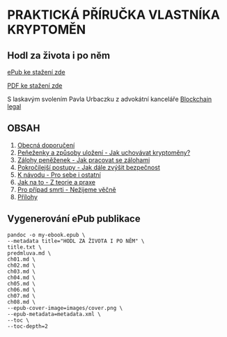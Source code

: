 # PRAKTICKÁ PŘÍRUČKA VLASTNÍKA KRYPTOMĚN

## Hodl za života i po něm

[ePub ke stažení zde](https://github.com/pavoltravnik/prirucka-hodlera/blob/master/my-ebook.epub)

[PDF ke stažení zde](https://www.blockchainlegal.cz/cs/ebook/)

S laskavým svolením Pavla Urbaczku z advokátní kanceláře [Blockchain legal](https://www.blockchainlegal.cz/)


## OBSAH

1. [Obecná doporučení](https://github.com/pavoltravnik/prirucka-hodlera/blob/master/ch01.md)
2. [Peňeženky a způsoby uložení - Jak uchovávat kryptoměny?](https://github.com/pavoltravnik/prirucka-hodlera/blob/master/ch02.md)
3. [Zálohy peněženek - Jak pracovat se zálohami](https://github.com/pavoltravnik/prirucka-hodlera/blob/master/ch03.md)
4. [Pokročilejší postupy - Jak dále zvýšit bezpečnost](https://github.com/pavoltravnik/prirucka-hodlera/blob/master/ch04.md)
5. [K návodu - Pro sebe i ostatní](https://github.com/pavoltravnik/prirucka-hodlera/blob/master/ch05.md)
6. [Jak na to - Z teorie a praxe](https://github.com/pavoltravnik/prirucka-hodlera/blob/master/ch06.md)
7. [Pro případ smrti - Nežijeme věčně](https://github.com/pavoltravnik/prirucka-hodlera/blob/master/ch07.md)
8. [Přílohy](https://github.com/pavoltravnik/prirucka-hodlera/blob/master/ch08.md)



## Vygenerování ePub publikace

```
pandoc -o my-ebook.epub \
--metadata title="HODL ZA ŽIVOTA I PO NĚM" \
title.txt \
predmluva.md \
ch01.md \
ch02.md \
ch03.md \
ch04.md \
ch05.md \
ch06.md \
ch07.md \
ch08.md \
--epub-cover-image=images/cover.png \
--epub-metadata=metadata.xml \
--toc \
--toc-depth=2
```